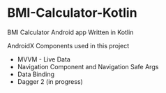 # BMI-Calculator-Kotlin
BMI Calculator Android app Written in Kotlin

AndroidX Components used in this project
* MVVM - Live Data
* Navigation Component and Navigation Safe Args
* Data Binding
* Dagger 2 (in progress)
